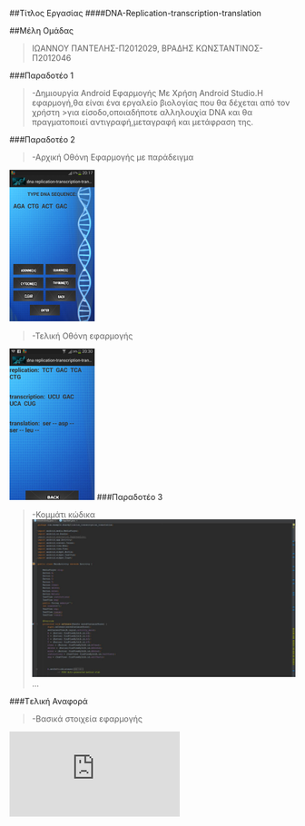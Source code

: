 ##Τίτλος Εργασίας
####DNA-Replication-transcription-translation

##Μέλη Ομάδας
>ΙΩΑΝΝΟΥ ΠΑΝΤΕΛΗΣ-Π2012029,
>ΒΡΑΔΗΣ ΚΩΝΣΤΑΝΤΙΝΟΣ-Π2012046

###Παραδοτέο 1

>-Δημιουργία Android Εφαρμογής Με Χρήση Android Studio.Η εφαρμογή,θα είναι ένα εργαλείο βιολογίας που θα δέχεται από τον χρήστη >για είσοδο,οποιαδήποτε αλληλουχία DNA και θα πραγματοποιεί αντιγραφή,μεταγραφή και μετάφραση της.

###Παραδοτέο 2
>-Αρχική Οθόνη Εφαρμογής με παράδειγμα 


![alt tag](https://raw.githubusercontent.com/PantelisIoannou/images/master/Screenshot_2015-05-13-20-17-43.png)

>-Τελική Οθόνη εφαρμογής 

![alt tag](https://raw.githubusercontent.com/PantelisIoannou/images/master/Screenshot_2015-05-13-20-30-14.png)
###Παραδοτέο 3
>-Κομμάτι κώδικα
![alt tag](https://raw.githubusercontent.com/PantelisIoannou/images/master/Kommati.jpg)
>...

###Tελική Αναφορά

>-Βασικά στοιχεία εφαρμογής

![axaxaxax](https://github.com/PantelisIoannou/images/blob/master/%CE%A4%CE%B5%CF%87%CE%BD%CE%BF%CE%BB%CE%BF%CE%B3%CE%AF%CE%B1-%CE%9B%CE%BF%CE%B3%CE%B9%CF%83%CE%BC%CE%B9%CE%BA%CE%BF%CF%8D.pdf)
